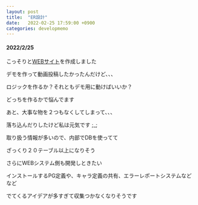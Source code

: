 ```yaml
---
layout: post
title:  "ER設計"
date:   2022-02-25 17:59:00 +0900
categories: developmemo
---
```


<!-- https://fuunacreative.github.io/SaltStone/ -->
<h4>2022/2/25</h4>

<p>こっそりと<a href="https://fuunacreative.ml">WEBサイト</a>を作成しました</p>
<p>デモを作って動画投稿したかったんだけど、、、</p>
<p>ロジックを作るか？それともデモ用に動けばいいか？</p>
<p>どっちを作るかで悩んでます</p>
<p>あと、大事な物を２つもなくしてしまって、、、</p>
<p>落ち込んだりしたけど私は元気です ;_;</p>
<p>取り扱う情報が多いので、内部でDBを使ってて</p>
<p>ざっくり２０テーブル以上になりそう</p>
<p>さらにWEBシステム側も開発しときたい</p>
<p>インストールするPG定義や、キャラ定義の共有、エラーレポートシステムなどなど</p>
<p>でてくるアイデアが多すぎて収集つかなくなりそうです</p>
